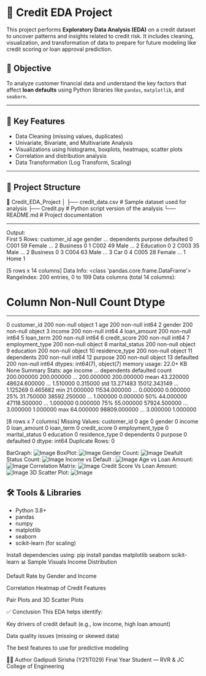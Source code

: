 # 🧾 Credit EDA Project

This project performs **Exploratory Data Analysis (EDA)** on a credit dataset to uncover patterns and insights related to credit risk. It includes cleaning, visualization, and transformation of data to prepare for future modeling like credit scoring or loan approval prediction.

## 📌 Objective

To analyze customer financial data and understand the key factors that affect **loan defaults** using Python libraries like `pandas`, `matplotlib`, and `seaborn`.

---

## 🧪 Key Features

- Data Cleaning (missing values, duplicates)
- Univariate, Bivariate, and Multivariate Analysis
- Visualizations using histograms, boxplots, heatmaps, scatter plots
- Correlation and distribution analysis
- Data Transformation (Log Transform, Scaling)

---

## 📂 Project Structure

📁 Credit_EDA_Project
│
├── credit_data.csv # Sample dataset used for analysis
├── Credit.py # Python script version of the analysis
└── README.md # Project documentation

---



Output:  
First 5 Rows:
   customer_id  age  gender  ...  dependents    purpose  defaulted
0        C001   59  Female  ...           2   Business          0
1        C002   49    Male  ...           2  Education          0
2        C003   35    Male  ...           2   Business          0
3        C004   63    Male  ...           3        Car          0
4        C005   28  Female  ...           1       Home          1

[5 rows x 14 columns]
Data Info:
<class 'pandas.core.frame.DataFrame'>
RangeIndex: 200 entries, 0 to 199
Data columns (total 14 columns):
 #   Column           Non-Null Count  Dtype 
---  ------           --------------  ----- 
 0   customer_id      200 non-null    object
 1   age              200 non-null    int64 
 2   gender           200 non-null    object
 3   income           200 non-null    int64 
 4   loan_amount      200 non-null    int64 
 5   loan_term        200 non-null    int64 
 6   credit_score     200 non-null    int64 
 7   employment_type  200 non-null    object
 8   marital_status   200 non-null    object
 9   education        200 non-null    object
 10  residence_type   200 non-null    object
 11  dependents       200 non-null    int64 
 12  purpose          200 non-null    object
 13  defaulted        200 non-null    int64 
dtypes: int64(7), object(7)
memory usage: 22.0+ KB
None
Summary Stats:
               age        income  ...  dependents   defaulted
count  200.000000    200.000000  ...  200.000000  200.000000
mean    43.220000  48624.600000  ...    1.510000    0.315000
std     13.271483  15012.343149  ...    1.125269    0.465682
min     21.000000  11534.000000  ...    0.000000    0.000000
25%     31.750000  38592.250000  ...    1.000000    0.000000
50%     44.000000  47118.500000  ...    1.000000    0.000000
75%     55.000000  57924.500000  ...    3.000000    1.000000
max     64.000000  98809.000000  ...    3.000000    1.000000

[8 rows x 7 columns]
Missing Values:
 customer_id        0
age                0
gender             0
income             0
loan_amount        0
loan_term          0
credit_score       0
employment_type    0
marital_status     0
education          0
residence_type     0
dependents         0
purpose            0
defaulted          0
dtype: int64
Duplicate Rows: 0

BarGraph:
![Image](https://github.com/user-attachments/assets/06da31a0-94da-4761-b296-38b535915dd6)
BoxPlot:
![Image](https://github.com/user-attachments/assets/16a34f62-84fa-4142-8d3c-7ab77efac830)
Gender Count:
![Image](https://github.com/user-attachments/assets/f77faba0-cfcd-44d1-9847-38693db11b02)
Deafult Status Count:
![Image](https://github.com/user-attachments/assets/1161c3a2-3135-4cb0-bb0d-3c4d5ca081ac)
Income vs Default :
![Image](https://github.com/user-attachments/assets/ea767957-4798-4788-a2da-46ab0c1e22f5)
Age vs Loan Amount:
![Image](https://github.com/user-attachments/assets/9f9a2fa0-c65e-4654-b3bc-2829529fe444)
Correlation Matrix:
![Image](https://github.com/user-attachments/assets/05c2732b-c72b-4baf-86ac-bfc620a6c04b)
Credit Score Vs Loan Amount:
![Image](https://github.com/user-attachments/assets/af09a552-7b8c-4942-a3dc-13de30218b73)
3D Scatter Plot:
![Image](https://github.com/user-attachments/assets/35bf4afa-1621-4a83-9ac0-be5e44b1f6bf)



## 🛠️ Tools & Libraries

- Python 3.8+
- pandas
- numpy
- matplotlib
- seaborn
- scikit-learn (for scaling)

Install dependencies using:
pip install pandas matplotlib seaborn scikit-learn
📊 Sample Visuals
Income Distribution

Default Rate by Gender and Income

Correlation Heatmap of Credit Features

Pair Plots and 3D Scatter Plots

✅ Conclusion
This EDA helps identify:

Key drivers of credit default (e.g., low income, high loan amount)

Data quality issues (missing or skewed data)

The best features to use for predictive modeling

🙋‍♀️ Author
Gadipudi Sirisha (Y21IT029)
Final Year Student — RVR & JC College of Engineering





